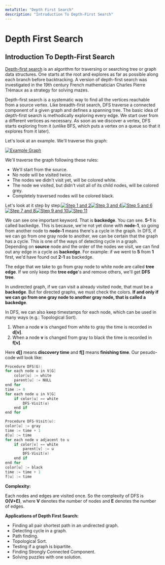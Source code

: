 ```yaml
---
metaTitle: "Depth First Search"
description: "Introduction To Depth-First Search"
---
```


# Depth First Search



## Introduction To Depth-First Search


[Depth-first search](https://en.wikipedia.org/wiki/Depth-first_search) is an algorithm for traversing or searching tree or graph data structures. One starts at the root and explores as far as possible along each branch before backtracking. A version of depth-first search was investigated in the 19th century French mathematician Charles Pierre Trémaux as a strategy for solving mazes.

Depth-first search is a systematic way to find all the vertices reachable from a source vertex. Like breadth-first search, DFS traverse a connected component of a given graph and defines a spanning tree. The basic idea of depth-first search is methodically exploring every edge. We start over from a different vertices as necessary. As soon as we discover a vertex, DFS starts exploring from it (unlike BFS, which puts a vertex on a queue so that it explores from it later).

Let's look at an example. We'll traverse this graph:

[<img src="http://i.stack.imgur.com/JJkTC.png" alt="Example Graph" />](http://i.stack.imgur.com/JJkTC.png)

We'll traverse the graph following these rules:

- We'll start from the source.
- No node will be visited twice.
- The nodes we didn't visit yet, will be colored white.
- The node we visited, but didn't visit all of its child nodes, will be colored grey.
- Completely traversed nodes will be colored black.

Let's look at it step by step:[<img src="http://i.stack.imgur.com/AI6W0.png" alt="Step 1 and 2" />](http://i.stack.imgur.com/AI6W0.png)[<img src="http://i.stack.imgur.com/f3T4C.png" alt="Step 3 and 4" />](http://i.stack.imgur.com/f3T4C.png)[<img src="http://i.stack.imgur.com/MXRDH.png" alt="Step 5 and 6" />](http://i.stack.imgur.com/MXRDH.png)[<img src="http://i.stack.imgur.com/Piasa.png" alt="Step 7 and 8" />](http://i.stack.imgur.com/Piasa.png)[<img src="http://i.stack.imgur.com/RJ76g.png" alt="Step 9 and 10" />](http://i.stack.imgur.com/RJ76g.png)[<img src="http://i.stack.imgur.com/4W5Bz.png" alt="Step 11" />](http://i.stack.imgur.com/4W5Bz.png)

We can see one important keyword. That is **backedge**. You can see. **5-1** is called backedge. This is because, we're not yet done with **node-1**, so going from another node to **node-1** means there's a cycle in the graph. In DFS, if we can go from one gray node to another, we can be certain that the graph has a cycle. This is one of the ways of detecting cycle in a graph. Depending on **source** node and the order of the nodes we visit, we can find out any edge in a cycle as **backedge**. For example: if we went to **5** from **1** first, we'd have found out **2-1** as backedge.

The edge that we take to go from gray node to white node are called **tree edge**. If we only keep the **tree edge**'s and remove others, we'll get **DFS tree**.

In undirected graph, if we can visit a already visited node, that must be a **backedge**. But for directed graphs, we must check the colors. **If and only if we can go from one gray node to another gray node, that is called a backedge**.

In DFS, we can also keep timestamps for each node, which can be used in many ways (e.g.: Topological Sort).

1. When a node **v** is changed from white to gray the time is recorded in **d[v]**.
1. When a node **v** is changed from gray to black the time is recorded in **f[v]**.

Here **d[]** means **discovery time** and **f[]** means **finishing time**. Our pesudo-code will look like:

```cpp
Procedure DFS(G):
for each node u in V[G]
    color[u] := white
    parent[u] := NULL
end for
time := 0
for each node u in V[G]
    if color[u] == white
        DFS-Visit(u)
    end if
end for

Procedure DFS-Visit(u):
color[u] := gray
time := time + 1
d[u] := time
for each node v adjacent to u
    if color[v] == white
        parent[v] := u
        DFS-Visit(v)
    end if
end for
color[u] := black
time := time + 1
f[u] := time

```

**Complexity:**

Each nodes and edges are visited once. So the complexity of DFS is **O(V+E)**, where **V** denotes the number of nodes and **E** denotes the number of edges.

**Applications of Depth First Search:**

- Finding all pair shortest path in an undirected graph.
- Detecting cycle in a graph.
- Path finding.
- Topological Sort.
- Testing if a graph is bipartite.
- Finding Strongly Connected Component.
- Solving puzzles with one solution.

